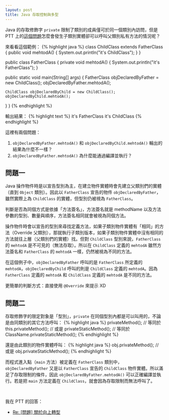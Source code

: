 ```yaml
---
layout: post
title: Java 存取控制與多型
---
```


Java 的存取修飾字 `private` 限制了類別的成員僅可於同一個類別內訪問，但是 PTT 上的[這個問題](http://www.ptt.cc/bbs/java/M.1475931276.A.45D.html)怎麼會發生子類別實體卻可以呼叫父類別私有方法的情況呢？

來看看這個範例：
{% highlight java %}
class ChildClass extends FatherClass {
  public void mehtodA() {
    System.out.println("it's ChildClass");
  }
}

public class FatherClass {
  private void mehtodA() {
    System.out.println("it's FatherClass");
  }

  public static void main(String[] args) {
    FatherClass objDeclaredByFather = new ChildClass();
    objDeclaredByFather.mehtodA();

    ChildClass objDeclaredByChild = new ChildClass();
    objDeclaredByChild.mehtodA();
  }
}
{% endhighlight %}

輸出結果：
{% highlight text %}
it's FatherClass
it's ChildClass
{% endhighlight %}

這裡有兩個問題：

1. `objDeclaredByFather.mehtodA()` 和 `objDeclaredByChild.mehtodA()` 輪出的結果為什麼不一樣？
2. `objDeclaredByFather.mehtodA()` 為什麼能通過編譯並執行？

## 問題一
Java 操作物件時是以宣告型別為主，在建立物件實體時會先建立父類別們的實體（直到 `Object` 類別）。因此以 `FatherClass` 宣告的物件 `objDeclaredByFather`，雖然實際上為 `ChildClass` 的實體，但型別仍被視為 `FatherClass`。

判斷是否為同個方式是依據「方法簽名」，方法簽名就是 methodName 以及方法參數的型別、數量與順序，方法簽名相同就會被視為同個方法。

操作物件時會以宣告的型別來尋找定義方法，如果子類別物件實體有「相同」的方法（Override 父類別），那就執行子類別版本，如果子類別物件實體中沒有相同的方法就往上層（父類別們的實體）找。但對 `ChildClass` 型別來說，`FatherClass` 的 `mehtodA` 是不可見的（無法存取）。所以在 `ChildClass` 定義的 `mehtodA` 雖然方法簽名和 `FatherClass` 的 `mehtodA` 一樣，仍然被視為不同的方法。

在這個例子中，`objDeclaredByFather` 呼叫的是 `FatherClass` 所定義的 `mehtodA`，`objDeclaredByChild` 呼叫的則是 `ChildClass` 定義的 `mehtodA`。因為 `FatherClass` 定義的 `mehtodA` 和 `ChildClass` 定義的 `mehtodA` 是不同的方法。

更簡單的判斷方式：直接使用 `@Override` 來提示 XD

## 問題二
存取修飾字的限定對象是「型別」，`private` 在同個型別內都是可以叫用的，不論是由同類別的其它方法呼叫：
{% highlight java %}
privateMethod();
// 等同於
this.privateMethod();
// 或是
privateStaticMethod();
// 等同於
ClassName.privateStaticMethod();
{% endhighlight %}

還是由此類別的物件實體呼叫：
{% highlight java %}
obj.privateMethod();
// 或是
obj.privateStaticMethod();
{% endhighlight %}

而程式進入點（`main` 方法）被定義在 `FatherClass` 類別中，`objDeclaredByFather` 又是以 `FatherClass` 宣告的 `ChildClass` 物件實體。所以滿足了存取限制的條件，因此 `objDeclaredByFather.mehtodA()` 可以正確編譯並執行。若是把 `main` 方法定義在 `ChildClass`，就會因為存取限制而無法呼叫了。

<br />

我在 PTT 的回答：

* [Re: [問題] 關於向上轉型](https://www.ptt.cc/bbs/java/M.1475950066.A.A65.html)

